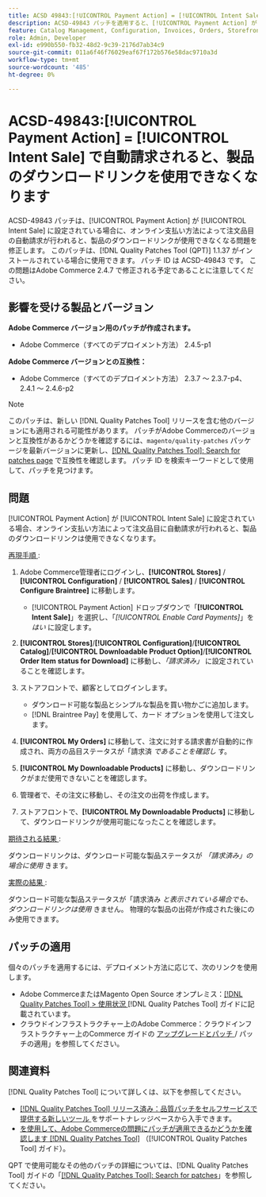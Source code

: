 ```yaml
---
title: ACSD 49843:[!UICONTROL Payment Action] = [!UICONTROL Intent Sale] で自動請求後、製品のダウンロードリンクを使用できません
description: ACSD-49843 パッチを適用すると、[!UICONTROL Payment Action] が [!UICONTROL Intent Sale] に設定されている場合に、オンライン支払い方法によって注文された商品が自動請求された後に商品のダウンロードリンクが使用できなくなるAdobe Commerceの問題を修正できます。
feature: Catalog Management, Configuration, Invoices, Orders, Storefront
role: Admin, Developer
exl-id: e990b550-fb32-48d2-9c39-2176d7ab34c9
source-git-commit: 011a6f46f76029eaf67f172b576e58dac9710a3d
workflow-type: tm+mt
source-wordcount: '485'
ht-degree: 0%

---
```


# ACSD-49843:[!UICONTROL Payment Action] = [!UICONTROL Intent Sale] で自動請求されると、製品のダウンロードリンクを使用できなくなります

ACSD-49843 パッチは、[!UICONTROL Payment Action] が [!UICONTROL Intent Sale] に設定されている場合に、オンライン支払い方法によって注文品目の自動請求が行われると、製品のダウンロードリンクが使用できなくなる問題を修正します。 このパッチは、[!DNL Quality Patches Tool (QPT)] 1.1.37 がインストールされている場合に使用できます。 パッチ ID は ACSD-49843 です。 この問題はAdobe Commerce 2.4.7 で修正される予定であることに注意してください。

## 影響を受ける製品とバージョン

**Adobe Commerce バージョン用のパッチが作成されます。**

* Adobe Commerce（すべてのデプロイメント方法） 2.4.5-p1

**Adobe Commerce バージョンとの互換性：**

* Adobe Commerce（すべてのデプロイメント方法） 2.3.7 ～ 2.3.7-p4、2.4.1 ～ 2.4.6-p2

>[!NOTE]
>
>このパッチは、新しい [!DNL Quality Patches Tool] リリースを含む他のバージョンにも適用される可能性があります。 パッチがAdobe Commerceのバージョンと互換性があるかどうかを確認するには、`magento/quality-patches` パッケージを最新バージョンに更新し、[[!DNL Quality Patches Tool]: Search for patches page](https://experienceleague.adobe.com/tools/commerce-quality-patches/index.html) で互換性を確認します。 パッチ ID を検索キーワードとして使用して、パッチを見つけます。

## 問題

[!UICONTROL Payment Action] が [!UICONTROL Intent Sale] に設定されている場合、オンライン支払い方法によって注文品目に自動請求が行われると、製品のダウンロードリンクは使用できなくなります。

<u> 再現手順 </u>:

1. Adobe Commerce管理者にログインし、**[!UICONTROL Stores]** / **[!UICONTROL Configuration]** / **[!UICONTROL Sales]** / **[!UICONTROL Configure Braintree]** に移動します。

   * [!UICONTROL Payment Action] ドロップダウンで「**[!UICONTROL Intent Sale]**」を選択し、「*[!UICONTROL Enable Card Payments]*」を *はい* に設定します。

1. **[!UICONTROL Stores]**/**[!UICONTROL Configuration]**/**[!UICONTROL Catalog]**/**[!UICONTROL Downloadable Product Option]**/**[!UICONTROL Order Item status for Download]** に移動し、*「請求済み」* に設定されていることを確認します。
1. ストアフロントで、顧客としてログインします。

   * ダウンロード可能な製品とシンプルな製品を買い物かごに追加します。
   * [!DNL Braintree Pay] を使用して、カード オプションを使用して注文します。

1. **[!UICONTROL My Orders]** に移動して、注文に対する請求書が自動的に作成され、両方の品目ステータスが「請求済 *であることを確認し* す。
1. **[!UICONTROL My Downloadable Products]** に移動し、ダウンロードリンクがまだ使用できないことを確認します。
1. 管理者で、その注文に移動し、その注文の出荷を作成します。
1. ストアフロントで、**[!UICONTROL My Downloadable Products]** に移動して、ダウンロードリンクが使用可能になったことを確認します。

<u> 期待される結果 </u>:

ダウンロードリンクは、ダウンロード可能な製品ステータスが *「請求済み」の場合に使用* きます。

<u> 実際の結果 </u>:

ダウンロード可能な製品ステータスが「請求済み *と表示されている場合でも、ダウンロードリンクは使用* きません。 物理的な製品の出荷が作成された後にのみ使用できます。

## パッチの適用

個々のパッチを適用するには、デプロイメント方法に応じて、次のリンクを使用します。

* Adobe CommerceまたはMagento Open Source オンプレミス：[[!DNL Quality Patches Tool] > 使用状況 ](/help/tools/quality-patches-tool/usage.md)[!DNL Quality Patches Tool] ガイドに記載されています。
* クラウドインフラストラクチャー上のAdobe Commerce：クラウドインフラストラクチャー上のCommerce ガイドの [ アップグレードとパッチ ](https://experienceleague.adobe.com/docs/commerce-cloud-service/user-guide/develop/upgrade/apply-patches.html)/ パッチの適用」を参照してください。

## 関連資料

[!DNL Quality Patches Tool] について詳しくは、以下を参照してください。

* [[!DNL Quality Patches Tool]  リリース済み：品質パッチをセルフサービスで提供する新しいツール ](https://experienceleague.adobe.com/en/docs/commerce-operations/tools/quality-patches-tool/quality-patches-tool-to-self-serve-quality-patches) をサポートナレッジベースから入手できます。
* [ を使用して、Adobe Commerceの問題にパッチが適用できるかどうかを確認します  [!DNL Quality Patches Tool]](/help/tools/quality-patches-tool/patches-available-in-qpt/check-patch-for-magento-issue-with-magento-quality-patches.md) （[!UICONTROL Quality Patches Tool] ガイド）。


QPT で使用可能なその他のパッチの詳細については、[!DNL Quality Patches Tool] ガイドの「[[!DNL Quality Patches Tool]: Search for patches](https://experienceleague.adobe.com/tools/commerce-quality-patches/index.html)」を参照してください。
